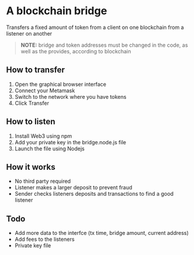 # A blockchain bridge
Transfers a fixed amount of token from a client on one blockchain from a listener on another

> **NOTE:** bridge and token addresses must be changed in the code, as well as the provides, according to blockchain 

## How to transfer
 1. Open the graphical browser interface
 2. Connect your Metamask
 3. Switch to the network where you have tokens 
 4. Click Transfer

## How to listen
 1. Install Web3 using npm
 2. Add your private key in the bridge.node.js file
 3. Launch the file using Nodejs 

## How it works

 - No third party required
 - Listener makes a larger deposit to prevent fraud 
 - Sender checks listeners deposits and transactions to find a good listener

## Todo
 - Add more data to the interfce (tx time, bridge amount, current address)
 - Add fees to the listeners
 - Private key file

